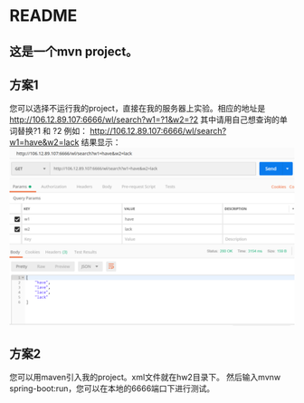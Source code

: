 # README
## 这是一个mvn project。
## 方案1
您可以选择不运行我的project，直接在我的服务器上实验。相应的地址是
http://106.12.89.107:6666/wl/search?w1=?1&w2=?2
其中请用自己想查询的单词替换?1 和 ?2
例如：
http://106.12.89.107:6666/wl/search?w1=have&w2=lack
结果显示：
![](example1.png)

## 方案2
您可以用maven引入我的project。xml文件就在hw2目录下。
然后输入mvnw spring-boot:run，您可以在本地的6666端口下进行测试。
